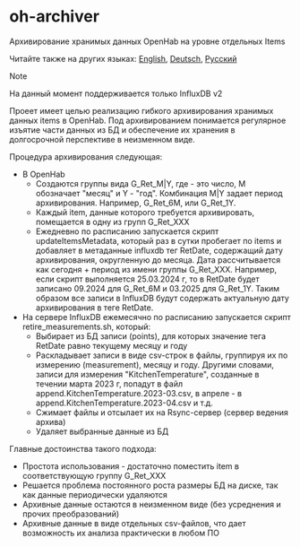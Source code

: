 # oh-archiver
Архивирование хранимых данных OpenHab на уровне отдельных Items

Читайте также на других языках: [English](README.md), [Deutsch](README.de.md), [Русский](README.ru.md) 

> [!NOTE]
> На данный момент поддерживается только InfluxDB v2


Проеет имеет целью реализацию гибкого архивирования хранимых данных items в OpenHab. Под архивированием понимается регулярное изъятие части данных из БД и обеспечение их хранения в долгосрочной перспективе в неизменном виде.

Процедура архивирования следующая:
* В OpenHab
  - Cоздаются группы вида G_Ret_<NN>M|Y, где <NN> - это число, M обозначает "месяц" и Y - "год". Комбинация <NN>M|Y задает период архивирования. Например, G_Ret_6M, или G_Ret_1Y.
  - Каждый item, данные которого требуется архивировать, помещается в одну из групп G_Ret_XXX
  - Ежедневно по расписанию запускается скрипт updateItemsMetadata, который раз в сутки пробегает по items и добавляет в метаданные influxdb тег RetDate, содержащий дату архивирования, округленную до месяца. Дата рассчитывается как сегодня + период из имени группы G_Ret_XXX. Например, если скрипт выполняется 25.03.2024 г, то в RetDate будет записано 09.2024 для G_Ret_6M и 03.2025 для G_Ret_1Y. Таким образом все записи в InfluxDB будут содержать актуальную дату архивирования в теге RetDate.
* На сервере InfluxDB ежемесячно по расписанию запускается скрипт retire_measurements.sh, который:
  - Выбирает из БД записи (points), для которых значение тега RetDate равно текущему месяцу и году
  - Раскладывает записи в виде csv-строк в файлы, группируя их по измерению (measurement), месяцу и году. Другими словами, записи для измерения "KitchenTemperature", созданные в течении марта 2023 г, попадут в файл append.KitchenTemperature.2023-03.csv, в апреле - в append.KitchenTemperature.2023-04.csv и т.д.
  - Сжимает файлы и отсылает их на Rsync-сервер (сервер ведения архива)
  - Удаляет выбранные данные из БД

Главные достоинства такого подхода:
* Простота использования - достаточно поместить item в соответствующую группу G_Ret_XXX
* Решается проблема постоянного роста размеры БД на диске, так как данные периодически удаляются
* Архивные данные остаются в неизменном виде (без усреднения и прочих преобразований)
* Архивные данные в виде отдельных csv-файлов, что дает возможность их анализа практически в любом ПО
